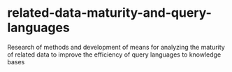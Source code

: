 # related-data-maturity-and-query-languages
Research of methods and development of means for analyzing the maturity of related data to improve the efficiency of query languages to knowledge bases
